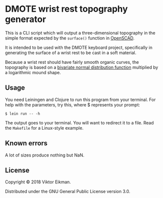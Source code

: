 # DMOTE wrist rest topography generator

This is a CLI script which will output a three-dimensional topography in the
simple format expected by the `surface()` function in
[OpenSCAD](http://www.openscad.org/).

It is intended to be used with the DMOTE keyboard project, specifically in
generating the surface of a wrist rest to be cast in a soft material.

Because a wrist rest should have fairly smooth organic curves, the topography
is based on a [bivariate normal distribution
function](https://en.wikipedia.org/wiki/Multivariate_normal_distribution)
multiplied by a logarithmic mound shape.

## Usage

You need Leiningen and Clojure to run this program from your terminal.
For help with the parameters, try this, where $ represents your prompt:

    $ lein run -- -h

The output goes to your terminal. You will want to redirect it to a
file. Read the `Makefile` for a Linux-style example.

## Known errors

A lot of sizes produce nothing but NaN.

## License

Copyright © 2018 Viktor Eikman.

Distributed under the GNU General Public License version 3.0.
